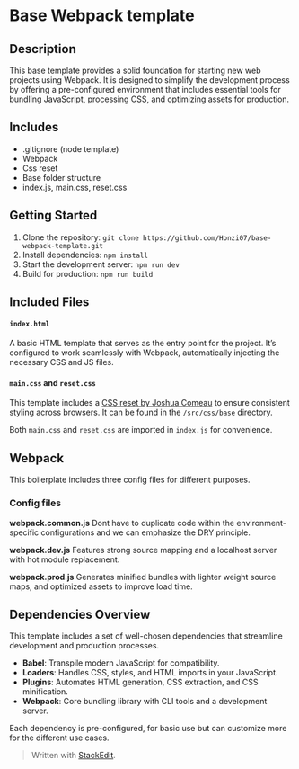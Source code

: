 # Base Webpack template

## Description

This base template provides a solid foundation for starting new web projects using Webpack. It is designed to simplify the development process by offering a pre-configured environment that includes essential tools for bundling JavaScript, processing CSS, and optimizing assets for production.

## Includes

- .gitignore (node template)
- Webpack
- Css reset
- Base folder structure
- index.js, main.css, reset.css

## Getting Started

1. Clone the repository: `git clone https://github.com/Honzi07/base-webpack-template.git`
2. Install dependencies: `npm install`
3. Start the development server: `npm run dev`
4. Build for production: `npm run build`

## Included Files

#### `index.html`

A basic HTML template that serves as the entry point for the project. It’s configured to work seamlessly with Webpack, automatically injecting the necessary CSS and JS files.

#### `main.css` and `reset.css`

This template includes a [CSS reset by Joshua Comeau](https://www.joshwcomeau.com/css/custom-css-reset/) to ensure consistent styling across browsers. It can be found in the `/src/css/base` directory.

Both `main.css` and `reset.css` are imported in `index.js` for convenience.

## Webpack

This boilerplate includes three config files for different purposes.

### Config files

**webpack.common.js** Dont have to duplicate code within the environment-specific configurations and we can emphasize the DRY principle.

**webpack.dev.js** Features strong source mapping and a localhost server with hot module replacement.

**webpack.prod.js** Generates minified bundles with lighter weight source maps, and optimized assets to improve load time.

## Dependencies Overview

This template includes a set of well-chosen dependencies that streamline development and production processes.

- **Babel**: Transpile modern JavaScript for compatibility.
- **Loaders**: Handles CSS, styles, and HTML imports in your JavaScript.
- **Plugins**: Automates HTML generation, CSS extraction, and CSS minification.
- **Webpack**: Core bundling library with CLI tools and a development server.

Each dependency is pre-configured, for basic use but can customize more for the different use cases.

> Written with [StackEdit](https://stackedit.io/).
